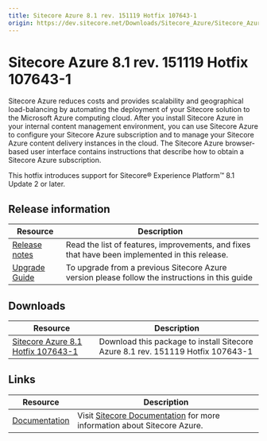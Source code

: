 ```yaml
---
title: Sitecore Azure 8.1 rev. 151119 Hotfix 107643-1
origin: https://dev.sitecore.net/Downloads/Sitecore_Azure/Sitecore_Azure_81/Sitecore_Azure_81_rev_151119_Hotfix_1076431.aspx
---
```


# Sitecore Azure 8.1 rev. 151119 Hotfix 107643-1

Sitecore Azure reduces costs and provides scalability and geographical load-balancing by automating the deployment of your Sitecore solution to the Microsoft Azure computing cloud. After you install Sitecore Azure in your internal content management environment, you can use Sitecore Azure to configure your Sitecore Azure subscription and to manage your Sitecore Azure content delivery instances in the cloud. The Sitecore Azure browser-based user interface contains instructions that describe how to obtain a Sitecore Azure subscription.

This hotfix introduces support for Sitecore® Experience Platform™ 8.1 Update 2 or later.

## Release information

 | Resource | Description |
 | --- | --- |
 | [Release notes](/downloads/Sitecore%20Azure/Sitecore%20Azure%2081/Sitecore%20Azure%2081%20rev%20151119%20Hotfix%201076431/Release%20Notes) | Read the list of features, improvements, and fixes that have been implemented in this release.  <br /> |
 | [Upgrade Guide](https://sitecoredev.azureedge.net/~/media/6AA5B0B492A144E1AE50A18F12086A1C.ashx?date=20160509T142426) | To upgrade from a previous Sitecore Azure version please follow the instructions in this guide |

## Downloads

 | Resource | Description |
 | --- | --- |
 | [Sitecore Azure 8.1 Hotfix 107643-1](https://sitecoredev.azureedge.net/~/media/C763284D150D4DB29B03362FF69CEB2B.ashx?date=20160509T142817) | Download this package to install Sitecore Azure 8.1 rev. 151119 Hotfix 107643-1 |

## Links

 | Resource | Description |
 | --- | --- |
 | [Documentation](https://doc.sitecore.net:443/en/Products/Cloud/81/Azure) | Visit [Sitecore Documentation](https://doc.sitecore.net/cloud/81/azure) for more information about Sitecore Azure. |